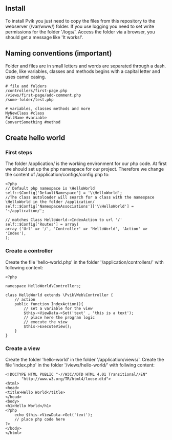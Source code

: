 ## Install
To install Pvik you just need to copy the files from this repository to the webserver (/var/www/) folder. If you use logging you need to set write permissions for the folder '/logs/'.
Access the folder via a browser, you should get a message like 'It works!'.

## Naming conventions (important)
Folder and files are in small letters and words are separated through a dash. Code, like variables, classes and methods begins with a capital letter and uses camel casing.

    # file and folders
    /controllers/first-page.php
    /views/first-page/add-comment.php
    /some-folder/test.php
     
    # variables, classes methods and more
    MyNewClass #class
    FullName #variable
    ConvertSomething #method

## Create hello world
### First steps
The folder /application/ is the working environment for our php code. At first we should set up the php namespace for our project. Therefore we change the content of /application/configs/config.php to:
```php5
<?php
// Default php namespace is \HelloWorld
self::$Config['DefaultNamespace'] = '\\HelloWorld'; 
//The class autoloader will search for a class with the namespace \HelloWorld in the folder /application/
self::$Config['NamespaceAssociations']['\\HelloWorld'] = '~/application/'; 

// matches Class HelloWorld->IndexAction to url '/'   
self::$Config['Routes'] = array(
array ('Url' => '/', 'Controller' => 'HelloWorld', 'Action' => 'Index'),
);
```
### Create a controller
Create the file 'hello-world.php' in the folder '/application/controllers/' with following content:
```php5
<?php

namespace HelloWorld\Controllers;

class HelloWorld extends \Pvik\Web\Controller {
    // action
    public function IndexAction(){
        // set a variable for the view
        $this->ViewData->Set('text' , 'this is a text');
        // place here the program logic
        // execute the view
        $this->ExecuteView();
    }
}
```
### Create a view
Create the folder 'hello-world' in the folder '/application/views/'. Create the file 'index.php' in the folder '/views/hello-world/' with follwing content:
```html+php
<!DOCTYPE HTML PUBLIC "-//W3C//DTD HTML 4.01 Transitional//EN"
       "http://www.w3.org/TR/html4/loose.dtd">
<html>
<head>
<title>Hello World</title>
</head>
<body>
<h1>Hello World</h1>
<?php
    echo $this->ViewData->Get('text');
    // place php code here
?>
</body>
</html>
```
